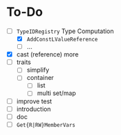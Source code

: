 # To-Do

- [ ] `TypeIDRegistry` Type Computation
    - [x] `AddConstLValueReference`
    - [ ] ...
- [x] cast (reference) more
- [ ] traits
    - [ ] simplify
    - [ ] container
        - [ ] list
        - [ ] multi set/map
- [ ] improve test
- [ ] introduction
- [ ] doc
- [ ] `Get{R|RW}MemberVars` 
